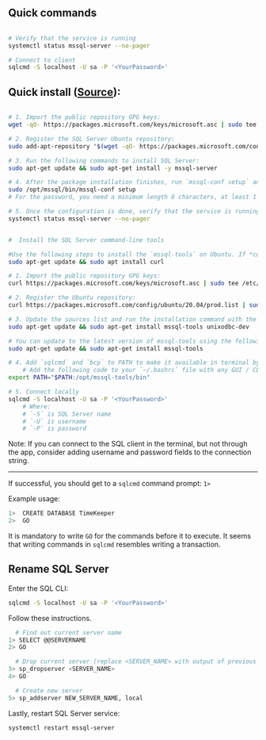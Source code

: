 
## Quick commands

```bash

# Verify that the service is running
systemctl status mssql-server --no-pager

# Connect to client
sqlcmd -S localhost -U sa -P '<YourPassword>'

```


## Quick install ([Source](https://learn.microsoft.com/en-us/sql/linux/quickstart-install-connect-ubuntu?view=sql-server-ver16)):

``` bash

# 1. Import the public repository GPG keys:
wget -qO- https://packages.microsoft.com/keys/microsoft.asc | sudo tee /etc/apt/trusted.gpg.d/microsoft.asc

# 2. Register the SQL Server Ubuntu repository:
sudo add-apt-repository "$(wget -qO- https://packages.microsoft.com/config/ubuntu/20.04/mssql-server-2022.list)"

# 3. Run the following commands to install SQL Server:
sudo apt-get update && sudo apt-get install -y mssql-server

# 4. After the package installation finishes, run `mssql-conf setup` and follow the prompts to set the SA password and choose your edition. As a reminder, the following SQL Server editions are freely licensed: Evaluation, Developer, and Express.
sudo /opt/mssql/bin/mssql-conf setup
# For the password, you need a minimum length 8 characters, at least 1 uppercase and lowercase letters, digit and/or non-alphanumeric symbol.

# 5. Once the configuration is done, verify that the service is running:
systemctl status mssql-server --no-pager


#  Install the SQL Server command-line tools

#Use the following steps to install the `mssql-tools` on Ubuntu. If *curl* isn't installed, you can run this code:
sudo apt-get update && sudo apt install curl

# 1. Import the public repository GPG keys:
curl https://packages.microsoft.com/keys/microsoft.asc | sudo tee /etc/apt/trusted.gpg.d/microsoft.asc

# 2. Register the Ubuntu repository:
curl https://packages.microsoft.com/config/ubuntu/20.04/prod.list | sudo tee /etc/apt/sources.list.d/msprod.list

# 3. Update the sources list and run the installation command with the `unixODBC` developer package.
sudo apt-get update && sudo apt-get install mssql-tools unixodbc-dev

# You can update to the latest version of mssql-tools using the following commands:
sudo apt-get update && sudo apt-get install mssql-tools

# 4. Add `sqlcmd` and `bcp` to PATH to make it available in terminal by default.
    # Add the following code to your `~/.bashrc` file with any GUI / CLI text editor:
export PATH="$PATH:/opt/mssql-tools/bin"

# 5. Connect locally
sqlcmd -S localhost -U sa -P '<YourPassword>'
    # Where:
    # `-S` is SQL Server name
    # `-U` is username
    # `-P` is password
```

Note: If you can connect to the SQL client in the terminal, but not through the app, consider adding username and password fields to the connection string.

<hr />

If successful, you should get to a `sqlcmd` command prompt: `1>`

Example usage:

```bash
1>  CREATE DATABASE TimeKeeper
2>  GO
```
It is mandatory to write `GO` for the commands before it to execute.
It seems that writing commands in `sqlcmd` resembles writing a transaction.


## Rename SQL Server

Enter the SQL CLI:
```bash
sqlcmd -S localhost -U sa -P '<YourPassword>'
```

Follow these instructions.
```bash
  # Find out current server name
1> SELECT @@SERVERNAME
2> GO

  # Drop current server (replace <SERVER_NAME> with output of previous command)
3> sp_dropserver <SERVER_NAME>
4> GO

  # Create new server
5> sp_addserver NEW_SERVER_NAME, local
```

Lastly, restart SQL Server service:
```bash
systemctl restart mssql-server
```
